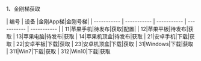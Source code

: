 1、金刚梯获取

| 编号 | 设备 |金刚App梯|金刚号梯|
| ----------- | ----------- |  ----------- | ----------- | ----------- |
| 11|苹果手机|待发布|获取|配置|
| 12|苹果平板|待发布|获取
| 13|苹果电脑|待发布|获取
| 14|苹果机顶盒|待发布|获取
| 21|安卓手机|下载|获取
| 22|安卓平板|下载|获取
| 23|安卓机顶盒|下载|获取
| 31|Windows|下载|获取
| 311|Win7|下载|获取
| 312|Win10|下载|获取
